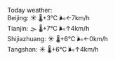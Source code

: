 Today weather:  
Beijing: ☀️ 🌡️+3°C 🌬️←7km/h  
Tianjin: 🌫  🌡️+7°C 🌬️↑4km/h  
Shijiazhuang: ☀️ 🌡️+6°C 🌬️←0km/h  
Tangshan: ☀️ 🌡️+6°C 🌬️↑4km/h  
